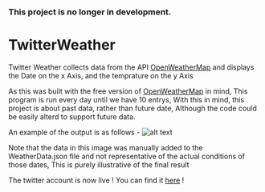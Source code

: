 ### This project is no longer in development.
# TwitterWeather

Twitter Weather collects data from the API [OpenWeatherMap](https://openweathermap.org/) and displays the Date on the x Axis, and the temprature on the y Axis

As this was built with the free version of [OpenWeatherMap](https://openweathermap.org/) in mind, This program is run every day until we have 10 entrys, With this in mind, this project is about past data, rather than future date, Although the code could be easily alterd to support future data.

An example of the output is as follows - ![alt text](https://i.imgur.com/VgNYqwG.png)

Note that the data in this image was manually added to the WeatherData.json file and not representative of the actual conditions of those dates, This is purely illustrative of the final result

The twitter account is now live ! You can find it [here](https://twitter.com/TwitteWeather) !
